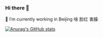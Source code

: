 ### Hi there 👋


🔭 I’m currently working in Beijing
啥 脸红 害臊





[![Anurag's GitHub stats](https://github-readme-stats.vercel.app/api?username=m3terpreter&show_icons=true&hide=prs,issues,contribs&theme=synthwave)](https://github.com/anuraghazra/github-readme-stats)


